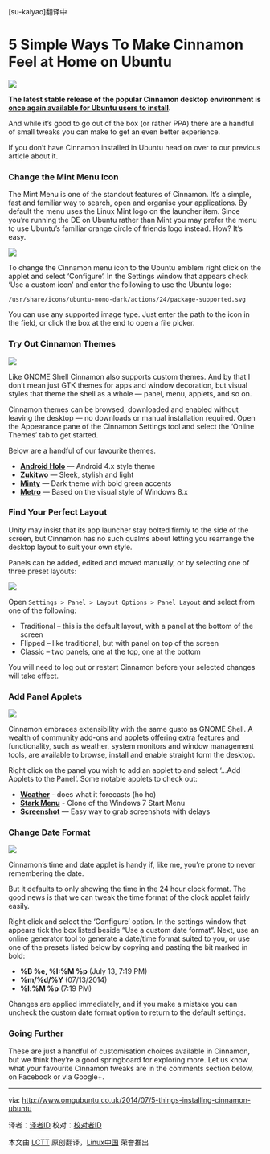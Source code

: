 [su-kaiyao]翻译中

5 Simple Ways To Make Cinnamon Feel at Home on Ubuntu
================================================================================
![](http://www.omgubuntu.co.uk/wp-content/uploads/2014/07/des.jpg)

**The latest stable release of the popular Cinnamon desktop environment is [once again available for Ubuntu users to install][1].**

And while it’s good to go out of the box (or rather PPA) there are a handful of small tweaks you can make to get an even better experience.

If you don’t have Cinnamon installed in Ubuntu head on over to our previous article about it.

### Change the Mint Menu Icon ###

The Mint Menu is one of the standout features of Cinnamon. It’s a simple, fast and familiar way to search, open and organise your applications. By default the menu uses the Linux Mint logo on the launcher item. Since you’re running the DE on Ubuntu rather than Mint you may prefer the menu to use Ubuntu’s familiar orange circle of friends logo instead. How? It’s easy.

![](http://www.omgubuntu.co.uk/wp-content/uploads/2014/07/min-menu.jpg)

To change the Cinnamon menu icon to the Ubuntu emblem right click on the applet and select ‘Configure‘. In the Settings window that appears check ‘Use a custom icon’ and enter the following to use the Ubuntu logo:

    /usr/share/icons/ubuntu-mono-dark/actions/24/package-supported.svg

You can use any supported image type. Just enter the path to the icon in the field, or click the box at the end to open a file picker.

### Try Out Cinnamon Themes ###

![](http://www.omgubuntu.co.uk/wp-content/uploads/2014/07/cinnamon-themes-zukitwo.jpg)

Like GNOME Shell Cinnamon also supports custom themes. And by that I don’t mean just GTK themes for apps and window decoration, but visual styles that theme the shell as a whole — panel, menu, applets, and so on.

Cinnamon themes can be browsed, downloaded and enabled without leaving the desktop — no downloads or manual installation required. Open the Appearance pane of the Cinnamon Settings tool and select the ‘Online Themes’ tab to get started.

Below are a handful of our favourite themes.

- [**Android Holo**][2] — Android 4.x style theme
- [**Zukitwo**][3] — Sleek, stylish and light
- [**Minty**][4] — Dark theme with bold green accents
- [**Metro**][5] — Based on the visual style of Windows 8.x

### Find Your Perfect Layout ###

Unity may insist that its app launcher stay bolted firmly to the side of the screen, but Cinnamon has no such qualms about letting you rearrange the desktop layout to suit your own style.

Panels can be added, edited and moved manually, or by selecting one of three preset layouts:

![](http://www.omgubuntu.co.uk/wp-content/uploads/2014/07/traditional.jpg)

Open `Settings > Panel > Layout Options > Panel Layout` and select from one of the following:

- Traditional – this is the default layout, with a panel at the bottom of the screen
- Flipped – like traditional, but with panel on top of the screen
- Classic – two panels, one at the top, one at the bottom

You will need to log out or restart Cinnamon before your selected changes will take effect.

### Add Panel Applets ###

![](http://www.omgubuntu.co.uk/wp-content/uploads/2014/07/weather-applet.png)

Cinnamon embraces extensibility with the same gusto as GNOME Shell. A wealth of community add-ons and applets offering extra features and functionality, such as weather, system monitors and window management tools, are available to browse, install and enable straight form the desktop.

Right click on the panel you wish to add an applet to and select ‘…Add Applets to the Panel‘. Some notable applets to check out:

- [**Weather**][6] - does what it forecasts (ho ho)
- [**Stark Menu**][7] - Clone of the Windows 7 Start Menu
- [**Screenshot**][8] — Easy way to grab screenshots with delays

### Change Date Format ###

![](http://www.omgubuntu.co.uk/wp-content/uploads/2014/07/applet.jpg)

Cinnamon’s time and date applet is handy if, like me, you’re prone to never remembering the date.

But it defaults to only showing the time in the 24 hour clock format. The good news is that we can tweak the time format of the clock applet fairly easily.

Right click and select the ‘Configure’ option. In the settings window that appears tick the box listed beside “Use a custom date format“. Next, use an online generator tool to generate a date/time format suited to you, or use one of the presets listed below by copying and pasting the bit marked in bold:

- **%B %e, %I:%M %p** (July 13, 7:19 PM)
- **%m/%d/%Y** (07/13/2014)
- **%l:%M %p** (7:19 PM)

Changes are applied immediately, and if you make a mistake you can uncheck the custom date format option to return to the default settings.

### Going Further ###

These are just a handful of customisation choices available in Cinnamon, but we think they’re a good springboard for exploring more. Let us know what your favourite Cinnamon tweaks are in the comments section below, on Facebook or via Google+.

--------------------------------------------------------------------------------

via: http://www.omgubuntu.co.uk/2014/07/5-things-installing-cinnamon-ubuntu

译者：[译者ID](https://github.com/译者ID) 校对：[校对者ID](https://github.com/校对者ID)

本文由 [LCTT](https://github.com/LCTT/TranslateProject) 原创翻译，[Linux中国](http://linux.cn/) 荣誉推出

[1]:http://www.omgubuntu.co.uk/2014/07/new-cinnamon-ubuntu-14-04-ppa-stable
[2]:http://cinnamon-spices.linuxmint.com/themes/view/122
[3]:http://cinnamon-spices.linuxmint.com/themes/view/219
[4]:http://cinnamon-spices.linuxmint.com/themes/view/25
[5]:http://cinnamon-spices.linuxmint.com/themes/view/188
[6]:http://cinnamon-spices.linuxmint.com/applets/view/17
[7]:http://cinnamon-spices.linuxmint.com/applets/view/168
[8]:http://cinnamon-spices.linuxmint.com/applets/view/35
